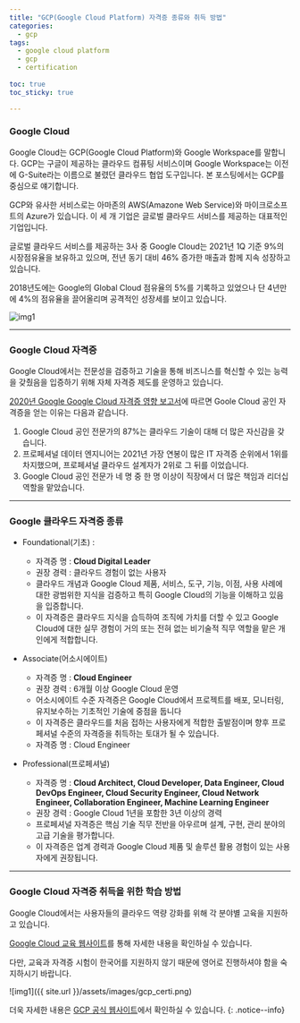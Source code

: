 ```yaml
---
title: "GCP(Google Cloud Platform) 자격증 종류와 취득 방법"
categories:
  - gcp
tags:
  - google cloud platform
  - gcp
  - certification
  
toc: true
toc_sticky: true

---
```


### Google Cloud

Google Cloud는 GCP(Google Cloud Platform)와 Google Workspace를 말합니다. GCP는 구글이 제공하는 클라우드 컴퓨팅 서비스이며 Google Workspace는 이전에 G-Suite라는 이름으로 불렸던 클라우드 협업 도구입니다. 본 포스팅에서는 GCP를 중심으로 얘기합니다.

GCP와 유사한 서비스로는 아마존의 AWS(Amazone Web Service)와 마이크로소프트의 Azure가 있습니다. 이 세 개 기업은 글로벌 클라우드 서비스를 제공하는 대표적인 기업입니다.

글로벌 클라우드 서비스를 제공하는 3사 중 Google Cloud는 2021년 1Q 기준 9%의 시장점유율을 보유하고 있으며, 전년 동기 대비 46% 증가한 매출과 함께 지속 성장하고 있습니다.

2018년도에는 Google의 Global Cloud 점유율의 5%를 기록하고 있었으나 단 4년만에 4%의 점유율을 끌어올리며 공격적인 성장세를 보이고 있습니다.

![img1](https://cdn.statcdn.com/Infographic/images/normal/18819.jpeg)


----------


### Google Cloud 자격증

Google Cloud에서는 전문성을 검증하고 기술을 통해 비즈니스를 혁신할 수 있는 능력을 갖췄음을 입증하기 위해 자체 자격증 제도를 운영하고 있습니다.

[2020년 Google Google Cloud 자격증 영향 보고서](https://services.google.com/fh/files/misc/2020_googlecloud_certification_impact_report.pdf)에 따르면 Goole Cloud 공인 자격증을 얻는 이유는 다음과 같습니다.

1. Google Cloud 공인 전문가의 87%는 클라우드 기술이 대해 더 많은 자신감을 갖습니다.
2. 프로페셔널 데이터 엔지니어는 2021년 가장 연봉이 많은 IT 자격증 순위에서 1위를 차지했으며, 프로페셔널 클라우드 설계자가 2위로 그 뒤를 이었습니다.
3. Google Cloud 공인 전문가 네 명 중 한 명 이상이 직장에서 더 많은 책임과 리더십 역할을 맡았습니다.

----------

### Google 클라우드 자격증 종류

- Foundational(기초) : 
  - 자격증 명 : **Cloud Digital Leader**
  - 권장 경력 : 클라우드 경험이 없는 사용자
  - 클라우드 개념과 Google Cloud 제품, 서비스, 도구, 기능, 이점, 사용 사례에 대한 광범위한 지식을 검증하고 특히 Google Cloud의 기능을 이해하고 있음을 입증합니다.
  - 이 자격증은 클라우드 지식을 습득하여 조직에 가치를 더할 수 있고 Google Cloud에 대한 실무 경험이 거의 또는 전혀 없는 비기술적 직무 역할을 맡은 개인에게 적합합니다.

  
- Associate(어소시에이트)
  - 자격증 명 : **Cloud Engineer**
  - 권장 경력 : 6개월 이상 Google Cloud 운영
  - 어소시에이트 수준 자격증은 Google Cloud에서 프로젝트를 배포, 모니터링, 유지보수하는 기초적인 기술에 중점을 둡니다
  - 이 자격증은 클라우드를 처음 접하는 사용자에게 적합한 출발점이며 향후 프로페셔널 수준의 자격증을 취득하는 토대가 될 수 있습니다.
  - 자격증 명 : Cloud Engineer
  
- Professional(프로페셔널)
  - 자격증 명 : **Cloud Architect, Cloud Developer, Data Engineer, Cloud DevOps Engineer, Cloud Security Engineer, Cloud Network Engineer, Collaboration Engineer, Machine Learning Engineer**
  - 권장 경력 : Google Cloud 1년을 포함한 3년 이상의 경력
  - 프로페셔널 자격증은 핵심 기술 직무 전반을 아우르며 설계, 구현, 관리 분야의 고급 기술을 평가합니다.
  - 이 자격증은 업계 경력과 Google Cloud 제품 및 솔루션 활용 경험이 있는 사용자에게 권장됩니다.


----------

### Google Cloud 자격증 취득을 위한 학습 방법

Google Cloud에서는 사용자들의 클라우드 역량 강화를 위해 각 분야별 고육을 지원하고 있습니다. 

[Google Cloud 교육 웹사이트](https://cloud.google.com/training#learning-paths)를 통해 자세한 내용을 확인하실 수 있습니다.

다만, 교육과 자격증 시험이 한국어를 지원하지 않기 때문에 영어로 진행하셔야 함을 숙지하시기 바랍니다.

![img1]({{ site.url }}/assets/images/gcp_certi.png)


더욱 자세한 내용은 [GCP 공식 웹사이트](https://cloud.google.com/)에서 확인하실 수 있습니다.
{: .notice--info}
